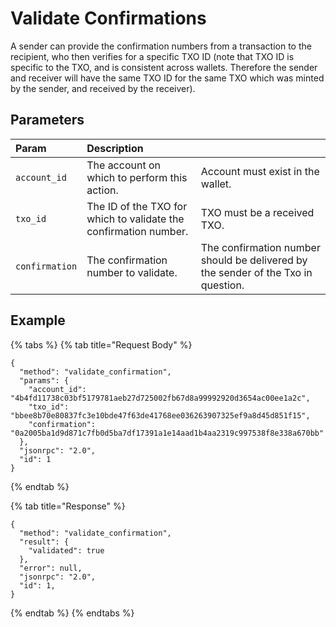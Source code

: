 # Validate Confirmations

A sender can provide the confirmation numbers from a transaction to the recipient, who then verifies for a specific TXO ID \(note that TXO ID is specific to the TXO, and is consistent across wallets. Therefore the sender and receiver will have the same TXO ID for the same TXO which was minted by the sender, and received by the receiver\).

## Parameters

| Param | Description |  |
| :--- | :--- | :--- |
| `account_id` | The account on which to perform this action. | Account must exist in the wallet. |
| `txo_id` | The ID of the TXO for which to validate the confirmation number. | TXO must be a received TXO. |
| `confirmation` | The confirmation number to validate. | The confirmation number should be delivered by the sender of the Txo in question. |

## Example

{% tabs %}
{% tab title="Request Body" %}
```text
{
  "method": "validate_confirmation",
  "params": {
    "account_id": "4b4fd11738c03bf5179781aeb27d725002fb67d8a99992920d3654ac00ee1a2c",
    "txo_id": "bbee8b70e80837fc3e10bde47f63de41768ee036263907325ef9a8d45d851f15",
    "confirmation": "0a2005ba1d9d871c7fb0d5ba7df17391a1e14aad1b4aa2319c997538f8e338a670bb"
  },
  "jsonrpc": "2.0",
  "id": 1
}
```
{% endtab %}

{% tab title="Response" %}
```text
{
  "method": "validate_confirmation",
  "result": {
    "validated": true
  },
  "error": null,
  "jsonrpc": "2.0",
  "id": 1,
}
```
{% endtab %}
{% endtabs %}

